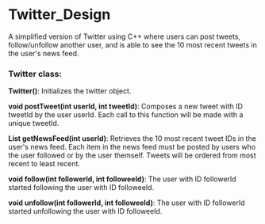 # Twitter_Design
A simplified version of Twitter using C++ where users can post tweets, follow/unfollow another user, and is able to see the 10 most recent tweets in the user's news feed.

### Twitter class:

**Twitter()**: Initializes the twitter object.

**void postTweet(int userId, int tweetId)**: Composes a new tweet with ID tweetId by the user userId. Each call to this function will be made with a unique tweetId.

**List<Integer> getNewsFeed(int userId)**: Retrieves the 10 most recent tweet IDs in the user's news feed. Each item in the news feed must be posted by users who the user followed or by the user themself. Tweets will be ordered from most recent to least recent.

**void follow(int followerId, int followeeId)**: The user with ID followerId started following the user with ID followeeId.

**void unfollow(int followerId, int followeeId)**: The user with ID followerId started unfollowing the user with ID followeeId.
